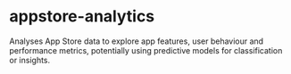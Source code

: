 # appstore-analytics
Analyses App Store data to explore app features, user behaviour and performance metrics, potentially using predictive models for classification or insights.
